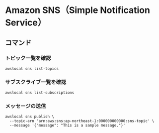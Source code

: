 # Amazon SNS（Simple Notification Service）

## コマンド

### トピック一覧を確認

```
awslocal sns list-topics
```

### サブスクライブ一覧を確認

```
awslocal sns list-subscriptions
```

### メッセージの送信

```
awslocal sns publish \
  --topic-arn 'arn:aws:sns:ap-northeast-1:000000000000:sns-topic' \
  --message '{"message": "This is a sample message."}'
```

